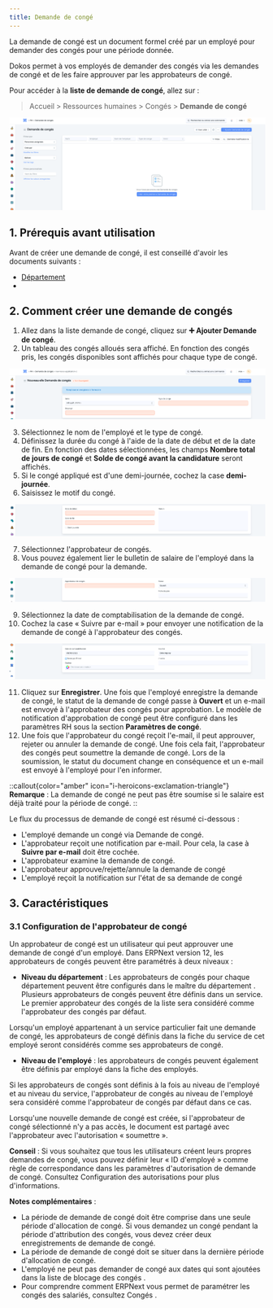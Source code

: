 ```yaml
---
title: Demande de congé
---
```


La demande de congé est un document formel créé par un employé pour demander des congés pour une période donnée.

Dokos permet à vos employés de demander des congés via les demandes de congé et de les faire approuver par les approbateurs de congé.

Pour accéder à la **liste de demande de congé**, allez sur :

> Accueil > Ressources humaines > Congés > **Demande de congé**

![demande\_de\_congés.png](/content/rh/leave-application/demande_de_conge%CC%81s.png)

## 1. Prérequis avant utilisation

Avant de créer une demande de congé, il est conseillé d'avoir les documents suivants :

- [Département](/dokos/hrms/parametrage/departement)
- [](/dokos/hrms/conges/periode-conges)

## 2. Comment créer une demande de congés

1. Allez dans la liste demande de congé, cliquez sur **➕ Ajouter Demande de congé**.
2. Un tableau des congés alloués sera affiché. En fonction des congés pris, les congés disponibles sont affichés pour chaque type de congé.

![détails\_demande\_de\_congés.png](/content/rh/leave-application/de%CC%81tails_demande_de_conge%CC%81s.png)

3. Sélectionnez le nom de l'employé et le type de congé.
4. Définissez la durée du congé à l'aide de la date de début et de la date de fin. En fonction des dates sélectionnées, les champs **Nombre total de jours de congé** et **Solde de congé avant la candidature** seront affichés.
5. Si le congé appliqué est d'une demi-journée, cochez la case **demi-journée**.
6. Saisissez le motif du congé.

![date\_demande\_de\_congés.png](/content/rh/leave-application/date_demande_de_conge%CC%81s.png)

7. Sélectionnez l'approbateur de congés.
8. Vous pouvez également lier le bulletin de salaire de l'employé dans la demande de congé pour la demande.

![approbateur\_de\_congés.png](/content/rh/leave-application/approbateur_de_conge%CC%81s.png)

9. Sélectionnez la date de comptabilisation de la demande de congé.
10. Cochez la case « Suivre par e-mail » pour envoyer une notification de la demande de congé à l'approbateur des congés.

![date\_de\_comptabilisation\_congés.png](/content/rh/leave-application/date_de_comptabilisation_conge%CC%81s.png)

11. Cliquez sur **Enregistrer**.
    Une fois que l'employé enregistre la demande de congé, le statut de la demande de congé passe à **Ouvert** et un e-mail est envoyé à l'approbateur des congés pour approbation. Le modèle de notification d'approbation de congé peut être configuré dans les paramètres RH sous la section **Paramètres de congé**.
12. Une fois que l'approbateur du congé reçoit l'e-mail, il peut approuver, rejeter ou annuler la demande de congé. Une fois cela fait, l'approbateur des congés peut soumettre la demande de congé.
    Lors de la soumission, le statut du document change en conséquence et un e-mail est envoyé à l'employé pour l'en informer.

::callout{color="amber" icon="i-heroicons-exclamation-triangle"}
**Remarque** : La demande de congé ne peut pas être soumise si le salaire est déjà traité pour la période de congé.
::

Le flux du processus de demande de congé est résumé ci-dessous :

- L'employé demande un congé via Demande de congé.
- L'approbateur reçoit une notification par e-mail. Pour cela, la case à **Suivre par e-mail** doit être cochée.
- L'approbateur examine la demande de congé.
- L'approbateur approuve/rejette/annule la demande de congé
- L'employé reçoit la notification sur l'état de sa demande de congé

## 3. Caractéristiques

### 3.1 Configuration de l'approbateur de congé

Un approbateur de congé est un utilisateur qui peut approuver une demande de congé d'un employé. Dans ERPNext version 12, les approbateurs de congés peuvent être paramétrés à deux niveaux :

- **Niveau du département** : Les approbateurs de congés pour chaque département peuvent être configurés dans le maître du département . Plusieurs approbateurs de congés peuvent être définis dans un service. Le premier approbateur des congés de la liste sera considéré comme l'approbateur des congés par défaut.

Lorsqu'un employé appartenant à un service particulier fait une demande de congé, les approbateurs de congé définis dans la fiche du service de cet employé seront considérés comme ses approbateurs de congé.

- **Niveau de l'employé** : les approbateurs de congés peuvent également être définis par employé dans la fiche des employés.

Si les approbateurs de congés sont définis à la fois au niveau de l'employé et au niveau du service, l'approbateur de congés au niveau de l'employé sera considéré comme l'approbateur de congés par défaut dans ce cas.

Lorsqu'une nouvelle demande de congé est créée, si l'approbateur de congé sélectionné n'y a pas accès, le document est partagé avec l'approbateur avec l'autorisation « soumettre ».

**Conseil** : Si vous souhaitez que tous les utilisateurs créent leurs propres demandes de congé, vous pouvez définir leur « ID d'employé » comme règle de correspondance dans les paramètres d'autorisation de demande de congé. Consultez Configuration des autorisations pour plus d'informations.

**Notes complémentaires** :

- La période de demande de congé doit être comprise dans une seule période d'allocation de congé. Si vous demandez un congé pendant la période d'attribution des congés, vous devez créer deux enregistrements de demande de congé.
- La période de demande de congé doit se situer dans la dernière période d'allocation de congé.
- L'employé ne peut pas demander de congé aux dates qui sont ajoutées dans la liste de blocage des congés .
- Pour comprendre comment ERPNext vous permet de paramétrer les congés des salariés, consultez Congés .
